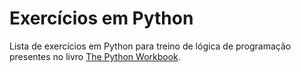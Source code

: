 # Exercícios em Python

Lista de exercícios em Python para treino de lógica de programação presentes no livro [The Python Workbook](https://link.springer.com/book/10.1007/978-3-319-14240-1).
